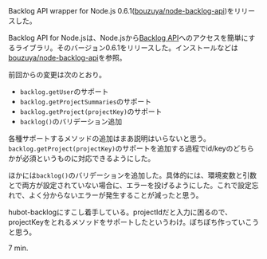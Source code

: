 Backlog API wrapper for Node.js 0.6.1([bouzuya/node-backlog-api][])をリリースした。

Backlog API for Node.jsは、Node.jsから[Backlog API][backlog-api]へのアクセスを簡単にするライブラリ。そのバージョン0.6.1をリリースした。インストールなどは[bouzuya/node-backlog-api][]を参照。

前回からの変更は次のとおり。
- `backlog.getUser`のサポート
- `backlog.getProjectSummaries`のサポート
- `backlog.getProject(projectKey)`のサポート
- `backlog()`のバリデーション追加

各種サポートするメソッドの追加はまあ説明はいらないと思う。 `backlog.getProject(projectKey)`のサポートを追加する過程でid/keyのどちらかが必須というものに対応できるようにした。

ほかには`backlog()`のバリデーションを追加した。具体的には、環境変数と引数とで両方が設定されていない場合に、エラーを投げるようにした。これで設定忘れで、よく分からないエラーが発生することが減ったと思う。

hubot-backlogにすこし着手している。projectIdだと入力に困るので、projectKeyをとれるメソッドをサポートしたというわけ。ぼちぼち作っていこうと思う。

7 min.

[bouzuya/node-backlog-api]: https://github.com/bouzuya/node-backlog-api
[backlog-api]: http://backlog.jp/api/


